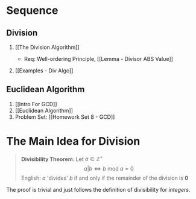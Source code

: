 # Sequence
## Division
1. [[The Division Algorithm]]
	+ Req: Well-ordering Principle, [[Lemma - Divisor ABS Value]]

2. [[Examples - Div Algo]]

## Euclidean Algorithm
1. [[Intro For GCD]]
2. [[Euclidean Algorithm]]
3. Problem Set: [[Homework Set 8 - GCD]]

# The Main Idea for Division
> **Divisibility Theorem**: 
> Let $a \in \mathbb{Z}^+$
> $$a|b \iff b \text{ mod } a = 0$$
> English: $a$ 'divides' $b$ if and only if the remainder of the division is $\mathbf{0}$

The proof is trivial and just follows the definition of divisibility for *integers*.